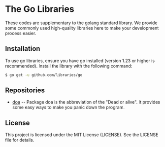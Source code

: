 # The Go Libraries

These codes are supplementary to the golang standard library. We provide some commonly used high-quality libraries here to make your development process easier.

## Installation

To use go libraries, ensure you have go installed (version 1.23 or higher is recommended). Install the library with the following command:

```sh
$ go get -u github.com/libraries/go
```

## Repositories

- [doa](./doa) -- Package doa is the abbreviation of the "Dead or alive". It provides some easy ways to make you panic down the program.

## License

This project is licensed under the MIT License (LICENSE). See the LICENSE file for details.
